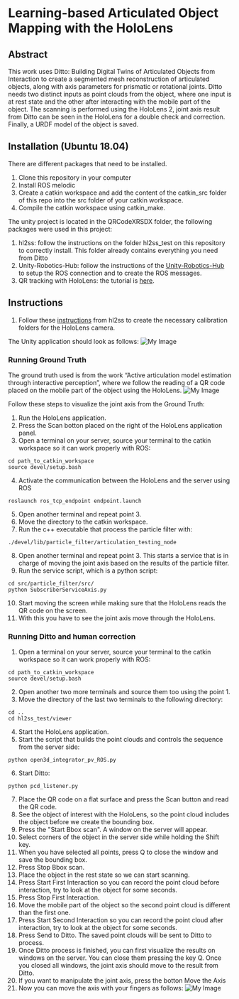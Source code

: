 # Learning-based Articulated Object Mapping with the HoloLens

## Abstract

This work uses Ditto: Building Digital Twins of Articulated Objects from Interaction to create a segmented mesh reconstruction of articulated objects, along with axis parameters for prismatic or rotational joints. Ditto needs two distinct inputs as point clouds from the object, where one input is at rest state and the other 
after interacting with the mobile part of the object. The scanning is performed using the HoloLens 2, joint axis result from Ditto can be seen in the HoloLens for a double check and correction. Finally, a URDF model of the object is saved.

## Installation (Ubuntu 18.04)
There are different packages that need to be installed.

1. Clone this repository in your computer
2. Install ROS melodic
3. Create a catkin workspace and add the content of the catkin_src folder of this repo into the src folder of your catkin workspace.
4. Compile the catkin workspace using catkin_make.


The unity project is located in the QRCodeXRSDX folder, the following packages were used in this project:
1. hl2ss: follow the instructions on the folder hl2ss_test on this repository to correctly install. This folder already contains everything you need from Ditto
2. Unity-Robotics-Hub: follow the instructions of the [Unity-Robotics-Hub](https://github.com/Unity-Technologies/Unity-Robotics-Hub/tree/main/tutorials/ros_unity_integration) to setup the ROS connection and to create the ROS messages.
3. QR tracking with HoloLens: the tutorial is [here](https://codeholo.com/2021/03/27/qrcode-tracking-with-hololens-2-xr-sdk-and-mrtk-v2-5/).


## Instructions
1. Follow these [instructions](https://github.com/DiegoMachain/ArticulatedObjectMapping/blob/main/hl2ss_test/instructions.md) from hl2ss to create the necessary calibration folders for the HoloLens camera.

The Unity application should look as follows:
![My Image](images/HoloLensApp.png)


### Running Ground Truth
The ground truth used is from the work “Active articulation model estimation through interactive perception”, where we follow the reading of a QR code placed on the 
mobile part of the object using the HoloLens. 
![My Image](images/QR_setup.png)

Follow these steps to visualize the joint axis from the Ground Truth:

1. Run the HoloLens application.
2. Press the Scan botton placed on the right of the HoloLens application panel.
3. Open a terminal on your server, source your terminal to the catkin workspace so it can work properly with ROS:
```
cd path_to_catkin_workspace
source devel/setup.bash
```
4. Activate the communication between the HoloLens and the server using ROS
```
roslaunch ros_tcp_endpoint endpoint.launch
```
5. Open another terminal and repeat point 3.
6. Move the directory to the catkin workspace.
7. Run the c++ executable that process the particle filter with:
```
./devel/lib/particle_filter/articulation_testing_node
```
8. Open another terminal and repeat point 3. This starts a service that is in charge of moving the joint axis based on the results of the particle filter.
9. Run the service script, which is a python script:
```
cd src/particle_filter/src/
python SubscriberServiceAxis.py
```
10. Start moving the screen while making sure that the HoloLens reads the QR code on the screen.
11. With this you have to see the joint axis move through the HoloLens.



### Running Ditto and human correction

1. Open a terminal on your server, source your terminal to the catkin workspace so it can work properly with ROS:
```
cd path_to_catkin_workspace
source devel/setup.bash
```
2. Open another two more terminals and source them too using the point 1.
3. Move the directory of the last two terminals to the following directory:
```
cd ..
cd hl2ss_test/viewer
```
4. Start the HoloLens application.
5. Start the script that builds the point clouds and controls the sequence from the server side:
```
python open3d_integrator_pv_ROS.py
```
6. Start Ditto:
```
python pcd_listener.py
```
7. Place the QR code on a flat surface and press the Scan button and read the QR code.
8. See the object of interest with the HoloLens, so the point cloud includes the object before we create the bounding box.
9. Press the "Start Bbox scan". A window on the server will appear.
10. Select corners of the object in the server side while holding the Shift key.
11. When you have selected all points, press Q to close the window and save the bounding box.
12. Press Stop Bbox scan.
13. Place the object in the rest state so we can start scanning.
14. Press Start First Interaction so you can record the point cloud before interaction, try to look at the object for some seconds.
15. Press Stop First Interaction.
16. Move the mobile part of the object so the second point cloud is different than the first one.
17. Press Start Second Interaction so you can record the point cloud after interaction, try to look at the object for some seconds.
18. Press Send to Ditto. The saved point clouds will be sent to Ditto to process.
19. Once Ditto process is finished, you can first visualize the results on windows on the server. You can close them pressing the key Q.
Once you closed all windows, the joint axis should move to the result from Ditto.
20. If you want to manipulate the joint axis, press the botton Move the Axis
21. Now you can move the axis with your fingers as follows:
![My Image](images/HoloLens.png)